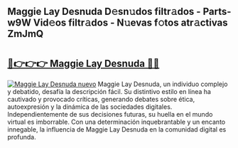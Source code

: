 ## Maggie Lay Desnuda D𝚎sn𝚞dos filtr𝚊dos - Parts-w9W Vid𝚎os filtr𝚊dos - N𝚞evas f𝚘tos atr𝚊ctivas ZmJmQ

# <h2><a href="http://mb0lug.tromn.icu/?c=Maggie+Lay+Desnuda">🔗👉👉👉 Maggie Lay Desnuda 🔗🔗</a></h2>

[![Maggie Lay Desnuda nuevo](https://i.imgur.com/pEAQMta.gif)](http://mb0lug.tromn.icu/?c=Maggie+Lay+Desnuda)
Maggie Lay Desnuda, un individuo complejo y debatido, desafía la descripción fácil. Su distintivo estilo en línea ha cautivado y provocado críticas, generando debates sobre ética, autoexpresión y la dinámica de las sociedades digitales. Independientemente de sus decisiones futuras, su huella en el mundo virtual es imborrable. Con una determinación inquebrantable y un encanto innegable, la influencia de Maggie Lay Desnuda en la comunidad digital es profunda.
